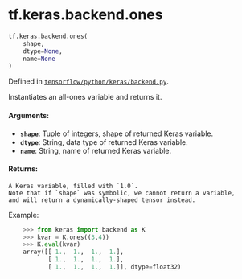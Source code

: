 <div itemscope itemtype="http://developers.google.com/ReferenceObject">
<meta itemprop="name" content="tf.keras.backend.ones" />
<meta itemprop="path" content="Stable" />
</div>

# tf.keras.backend.ones

``` python
tf.keras.backend.ones(
    shape,
    dtype=None,
    name=None
)
```



Defined in [`tensorflow/python/keras/backend.py`](/code/stable/tensorflow/python/keras/backend.py).

Instantiates an all-ones variable and returns it.

#### Arguments:

* <b>`shape`</b>: Tuple of integers, shape of returned Keras variable.
* <b>`dtype`</b>: String, data type of returned Keras variable.
* <b>`name`</b>: String, name of returned Keras variable.


#### Returns:

    A Keras variable, filled with `1.0`.
    Note that if `shape` was symbolic, we cannot return a variable,
    and will return a dynamically-shaped tensor instead.

Example:
```python
    >>> from keras import backend as K
    >>> kvar = K.ones((3,4))
    >>> K.eval(kvar)
    array([[ 1.,  1.,  1.,  1.],
           [ 1.,  1.,  1.,  1.],
           [ 1.,  1.,  1.,  1.]], dtype=float32)
```